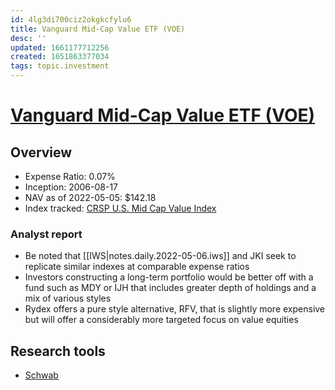 ```yaml
---
id: 4lg3di700ciz2okgkcfylu6
title: Vanguard Mid-Cap Value ETF (VOE)
desc: ''
updated: 1661177712256
created: 1651863377034
tags: topic.investment
---
```

# [Vanguard Mid-Cap Value ETF (VOE)](https://etfdb.com/etf/VOE/#etf-ticker-profile)

## Overview

- Expense Ratio: 0.07%
- Inception: 2006-08-17
- NAV as of 2022-05-05: $142.18
- Index tracked: [CRSP U.S. Mid Cap Value Index](https://www.crsp.org/products/investment-products/crsp-us-mid-cap-value-index)

### Analyst report

- Be noted that [[IWS|notes.daily.2022-05-06.iws]] and JKI seek to replicate similar indexes at comparable expense ratios
- Investors constructing a long-term portfolio would be better off with a fund such as MDY or IJH that includes greater depth of holdings and a mix of various styles
- Rydex offers a pure style alternative, RFV, that is slightly more expensive but will offer a considerably more targeted focus on value equities

## Research tools

- [Schwab](https://www.schwab.com/research/etfs/quotes/summary/voe)
